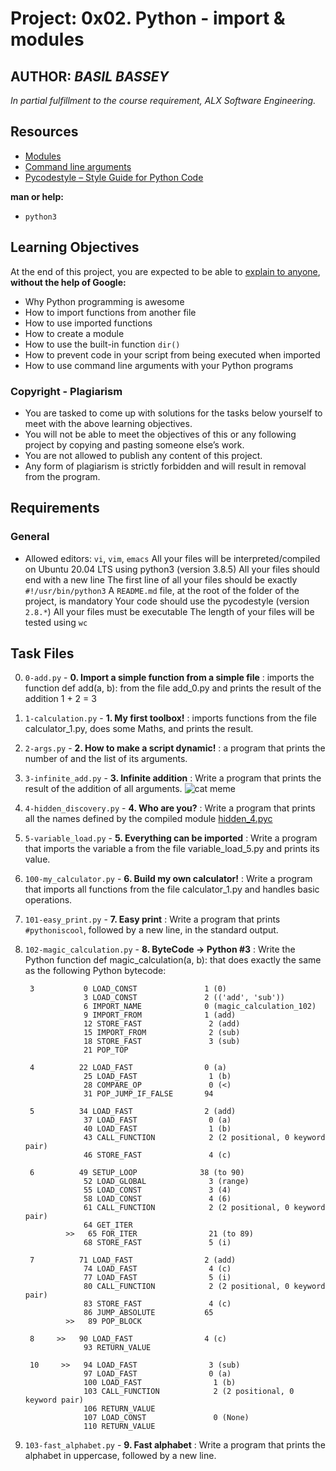 # Project: 0x02. Python - import & modules

## AUTHOR: *BASIL BASSEY*

*In partial fulfillment to the course requirement, ALX Software Engineering.*

## Resources

- [Modules](https://intranet.alxswe.com/rltoken/SY-cMfnwbHoPFaJ-D_LWig)
- [Command line arguments](https://intranet.alxswe.com/rltoken/5e3TphtJ6WSVkWsdd2eX_A)
- [Pycodestyle – Style Guide for Python Code](https://intranet.alxswe.com/rltoken/FlkAJ_kPXHC4Y65WrRvA4A)

**man or help:**

- `python3`

## Learning Objectives

At the end of this project, you are expected to be able to [explain to anyone](https://intranet.alxswe.com/rltoken/TYWTMEj3W1HhTHqMKu8kWA), **without the help of Google:**

- Why Python programming is awesome
- How to import functions from another file
- How to use imported functions
- How to create a module
- How to use the built-in function `dir()`
- How to prevent code in your script from being executed when imported
- How to use command line arguments with your Python programs

### Copyright - Plagiarism

- You are tasked to come up with solutions for the tasks below yourself to meet with the above learning objectives.
- You will not be able to meet the objectives of this or any following project by copying and pasting someone else’s work.
- You are not allowed to publish any content of this project.
- Any form of plagiarism is strictly forbidden and will result in removal from the program.

## Requirements

### General

- Allowed editors: `vi`, `vim`, `emacs`
All your files will be interpreted/compiled on Ubuntu 20.04 LTS using python3 (version 3.8.5)
All your files should end with a new line
The first line of all your files should be exactly `#!/usr/bin/python3`
A `README.md` file, at the root of the folder of the project, is mandatory
Your code should use the pycodestyle (version `2.8.*`)
All your files must be executable
The length of your files will be tested using `wc`

## Task Files

0. `0-add.py` - **0. Import a simple function from a simple file** : imports the function def add(a, b): from the file add_0.py and prints the result of the addition 1 + 2 = 3
1. `1-calculation.py` - **1. My first toolbox!** : imports functions from the file calculator_1.py, does some Maths, and prints the result.
2. `2-args.py` - **2. How to make a script dynamic!** : a program that prints the number of and the list of its arguments.
3. `3-infinite_add.py` - **3. Infinite addition** : Write a program that prints the result of the addition of all arguments.
![cat meme](https://s3.amazonaws.com/alx-intranet.hbtn.io/uploads/medias/2020/9/621c6dd72e1acff708141f3fab6dfa6ff37c5ee6.jpg?X-Amz-Algorithm=AWS4-HMAC-SHA256&X-Amz-Credential=AKIARDDGGGOUSBVO6H7D%2F20230609%2Fus-east-1%2Fs3%2Faws4_request&X-Amz-Date=20230609T015158Z&X-Amz-Expires=86400&X-Amz-SignedHeaders=host&X-Amz-Signature=8b1071dee747fec04efe77b38729d5a048d7db5ba9c43c3810f4fe224c5e7006)
4. `4-hidden_discovery.py` - **4. Who are you?** : Write a program that prints all the names defined by the compiled module [hidden_4.pyc](https://github.com/alx-tools/0x02.py/raw/master/hidden_4.pyc)
5. `5-variable_load.py` - **5. Everything can be imported** : Write a program that imports the variable a from the file variable_load_5.py and prints its value.
6. `100-my_calculator.py` - **6. Build my own calculator!** : Write a program that imports all functions from the file calculator_1.py and handles basic operations.
7. `101-easy_print.py` - **7. Easy print** : Write a program that prints `#pythoniscool`, followed by a new line, in the standard output.
8. `102-magic_calculation.py` - **8. ByteCode -> Python #3** : Write the Python function def magic_calculation(a, b): that does exactly the same as the following Python bytecode:

        3           0 LOAD_CONST               1 (0)
                    3 LOAD_CONST               2 (('add', 'sub'))
                    6 IMPORT_NAME              0 (magic_calculation_102)
                    9 IMPORT_FROM              1 (add)
                    12 STORE_FAST               2 (add)
                    15 IMPORT_FROM              2 (sub)
                    18 STORE_FAST               3 (sub)
                    21 POP_TOP

        4          22 LOAD_FAST                0 (a)
                    25 LOAD_FAST                1 (b)
                    28 COMPARE_OP               0 (<)
                    31 POP_JUMP_IF_FALSE       94

        5          34 LOAD_FAST                2 (add)
                    37 LOAD_FAST                0 (a)
                    40 LOAD_FAST                1 (b)
                    43 CALL_FUNCTION            2 (2 positional, 0 keyword pair)
                    46 STORE_FAST               4 (c)

        6          49 SETUP_LOOP              38 (to 90)
                    52 LOAD_GLOBAL              3 (range)
                    55 LOAD_CONST               3 (4)
                    58 LOAD_CONST               4 (6)
                    61 CALL_FUNCTION            2 (2 positional, 0 keyword pair)
                    64 GET_ITER
                >>   65 FOR_ITER                21 (to 89)
                    68 STORE_FAST               5 (i)

        7          71 LOAD_FAST                2 (add)
                    74 LOAD_FAST                4 (c)
                    77 LOAD_FAST                5 (i)
                    80 CALL_FUNCTION            2 (2 positional, 0 keyword pair)
                    83 STORE_FAST               4 (c)
                    86 JUMP_ABSOLUTE           65
                >>   89 POP_BLOCK

        8     >>   90 LOAD_FAST                4 (c)
                    93 RETURN_VALUE

        10     >>   94 LOAD_FAST                3 (sub)
                    97 LOAD_FAST                0 (a)
                    100 LOAD_FAST                1 (b)
                    103 CALL_FUNCTION            2 (2 positional, 0 keyword pair)
                    106 RETURN_VALUE
                    107 LOAD_CONST               0 (None)
                    110 RETURN_VALUE

9. `103-fast_alphabet.py` - **9. Fast alphabet** : Write a program that prints the alphabet in uppercase, followed by a new line.